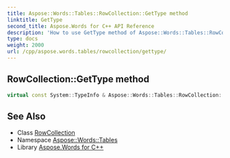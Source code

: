 ```yaml
---
title: Aspose::Words::Tables::RowCollection::GetType method
linktitle: GetType
second_title: Aspose.Words for C++ API Reference
description: 'How to use GetType method of Aspose::Words::Tables::RowCollection class in C++.'
type: docs
weight: 2000
url: /cpp/aspose.words.tables/rowcollection/gettype/
---
```

## RowCollection::GetType method




```cpp
virtual const System::TypeInfo & Aspose::Words::Tables::RowCollection::GetType() const override
```

## See Also

* Class [RowCollection](../)
* Namespace [Aspose::Words::Tables](../../)
* Library [Aspose.Words for C++](../../../)
